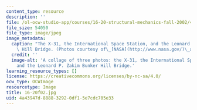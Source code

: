 ```yaml
---
content_type: resource
description: ''
file: /ol-ocw-studio-app/courses/16-20-structural-mechanics-fall-2002/4a43947d888832920df15e7cdc705e33_16-20f02.jpg
file_size: 54050
file_type: image/jpeg
image_metadata:
  caption: "The X-31, the International Space Station, and the Leonard P. Zakim Bunker\
    \ Hill Bridge. (Photos courtesy of\_[NASA](http://www.nasa.gov/)\_and\_[OCW](http://ocw.mit.edu).)"
  credit: ''
  image-alt: 'A collage of three photos: the X-31, the International Space Station,
    and the Leonard P. Zakim Bunker Hill Bridge.'
learning_resource_types: []
license: https://creativecommons.org/licenses/by-nc-sa/4.0/
ocw_type: OCWImage
resourcetype: Image
title: 16-20f02.jpg
uid: 4a43947d-8888-3292-0df1-5e7cdc705e33
---
```

